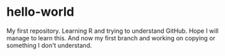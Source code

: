 # hello-world
My first repository. Learning R and trying to understand GitHub. Hope I will manage to learn this.
And now my first branch and working on copying or something I don't understand. 
